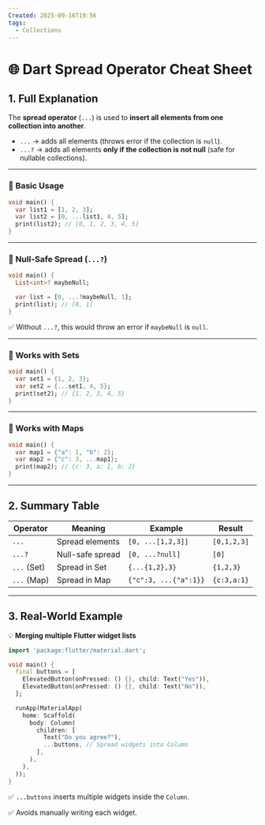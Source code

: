 ```yaml
---
Created: 2025-09-16T19:56
tags:
  - Collections
---
```

# 🌐 Dart Spread Operator Cheat Sheet

## 1. Full Explanation

The **spread operator** (`...`) is used to **insert all elements from one collection into another**.

- `...` → adds all elements (throws error if the collection is `null`).
- `...?` → adds all elements **only if the collection is not null** (safe for nullable collections).

---

### 🔹 Basic Usage

```Dart
void main() {
  var list1 = [1, 2, 3];
  var list2 = [0, ...list1, 4, 5];
  print(list2); // [0, 1, 2, 3, 4, 5]
}

```

---

### 🔹 Null-Safe Spread (`...?`)

```Dart
void main() {
  List<int>? maybeNull;

  var list = [0, ...?maybeNull, 1];
  print(list); // [0, 1]
}

```

✅ Without `...?`, this would throw an error if `maybeNull` is `null`.

---

### 🔹 Works with Sets

```Dart
void main() {
  var set1 = {1, 2, 3};
  var set2 = {...set1, 4, 5};
  print(set2); // {1, 2, 3, 4, 5}
}

```

---

### 🔹 Works with Maps

```Dart
void main() {
  var map1 = {"a": 1, "b": 2};
  var map2 = {"c": 3, ...map1};
  print(map2); // {c: 3, a: 1, b: 2}
}

```

---

## 2. Summary Table

|Operator|Meaning|Example|Result|
|---|---|---|---|
|`...`|Spread elements|`[0, ...[1,2,3]]`|`[0,1,2,3]`|
|`...?`|Null-safe spread|`[0, ...?null]`|`[0]`|
|`...` (Set)|Spread in Set|`{...{1,2},3}`|`{1,2,3}`|
|`...` (Map)|Spread in Map|`{"c":3, ...{"a":1}}`|`{c:3,a:1}`|

---

## 3. Real-World Example

💡 **Merging multiple Flutter widget lists**

```Dart
import 'package:flutter/material.dart';

void main() {
  final buttons = [
    ElevatedButton(onPressed: () {}, child: Text("Yes")),
    ElevatedButton(onPressed: () {}, child: Text("No")),
  ];

  runApp(MaterialApp(
    home: Scaffold(
      body: Column(
        children: [
          Text("Do you agree?"),
          ...buttons, // Spread widgets into Column
        ],
      ),
    ),
  ));
}

```

✅ `...buttons` inserts multiple widgets inside the `Column`.

✅ Avoids manually writing each widget.
